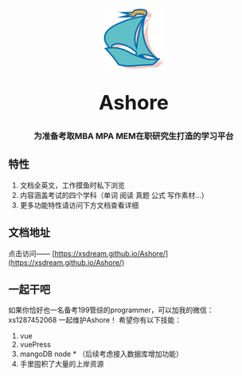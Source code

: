 <p align="center">
    <img alt="logo" src="/images/logo.png" width="120" height="120" style="margin-bottom: 10px;">
</p>
<h3 align="center" style="margin: 30px 0 30px;font-weight: bold;font-size:40px;">Ashore</h3>
<h3 align="center">为准备考取MBA MPA MEM在职研究生打造的学习平台</h3>

## 特性
1. 文档全英文，工作摸鱼时私下浏览
2. 内容涵盖考试的四个学科（单词 阅读 真题 公式 写作素材...）
3. 更多功能特性请访问下方文档查看详细

## 文档地址
点击访问—— [https://xsdream.github.io/Ashore/](https://xsdream.github.io/Ashore/)

## 一起干吧
如果你恰好也一名备考199管综的programmer，可以加我的微信：xs1287452068 一起维护Ashore！
希望你有以下技能：
1. vue
2. vuePress
3. mangoDB node * （后续考虑接入数据库增加功能）
4. 手里囤积了大量的上岸资源
